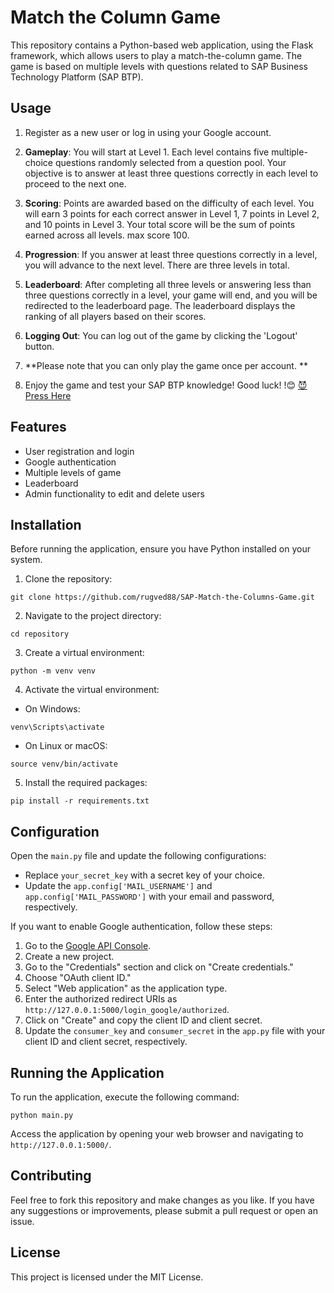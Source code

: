 Match the Column Game
=====================

This repository contains a Python-based web application, using the Flask framework, which allows users to play a match-the-column game. The game is based on multiple levels with questions related to SAP Business Technology Platform (SAP BTP).

Usage
-----

1.  Register as a new user or log in using your Google account.
2. **Gameplay**: You will start at Level 1. Each level contains five multiple-choice questions randomly selected from a question pool. Your objective is to answer at least three questions correctly in each level to proceed to the next one.

3. **Scoring**: Points are awarded based on the difficulty of each level. You will earn 3 points for each correct answer in Level 1, 7 points in Level 2, and 10 points in Level 3. Your total score will be the sum of points earned across all levels. max score 100.

4. **Progression**: If you answer at least three questions correctly in a level, you will advance to the next level. There are three levels in total.

5. **Leaderboard**: After completing all three levels or answering less than three questions correctly in a level, your game will end, and you will be redirected to the leaderboard page. The leaderboard displays the ranking of all players based on their scores.

6. **Logging Out**: You can log out of the game by clicking the 'Logout' button.

7. **Please note that you can only play the game once per account. **

8. Enjoy the game and test your SAP BTP knowledge! Good luck! !😊
[😈 Press Here ](https://rugved1.pythonanywhere.com)

Features
--------

-   User registration and login
-   Google authentication
-   Multiple levels of game
-   Leaderboard
-   Admin functionality to edit and delete users

Installation
------------

Before running the application, ensure you have Python installed on your system.

1. Clone the repository:

`git clone https://github.com/rugved88/SAP-Match-the-Columns-Game.git`

2. Navigate to the project directory:

`cd repository`

3. Create a virtual environment:

`python -m venv venv`

4. Activate the virtual environment:

-   On Windows:

`venv\Scripts\activate`

-   On Linux or macOS:

`source venv/bin/activate`

5. Install the required packages:

`pip install -r requirements.txt`

Configuration
-------------

Open the `main.py` file and update the following configurations:

-   Replace `your_secret_key` with a secret key of your choice.
-   Update the `app.config['MAIL_USERNAME']` and `app.config['MAIL_PASSWORD']` with your email and password, respectively.

If you want to enable Google authentication, follow these steps:

1.  Go to the [Google API Console](https://console.developers.google.com/).
2.  Create a new project.
3.  Go to the "Credentials" section and click on "Create credentials."
4.  Choose "OAuth client ID."
5.  Select "Web application" as the application type.
6.  Enter the authorized redirect URIs as `http://127.0.0.1:5000/login_google/authorized`.
7.  Click on "Create" and copy the client ID and client secret.
8.  Update the `consumer_key` and `consumer_secret` in the `app.py` file with your client ID and client secret, respectively.

Running the Application
-----------------------

To run the application, execute the following command:

`python main.py`

Access the application by opening your web browser and navigating to `http://127.0.0.1:5000/`.

Contributing
------------

Feel free to fork this repository and make changes as you like. If you have any suggestions or improvements, please submit a pull request or open an issue.

License
-------

This project is licensed under the MIT License.
